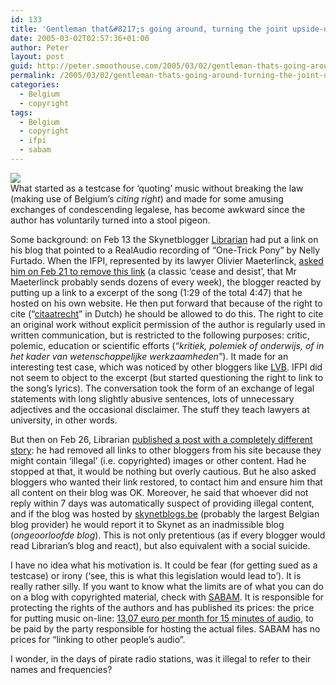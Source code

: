 ```yaml
---
id: 133
title: 'Gentleman that&#8217;s going around, turning the joint upside-down'
date: 2005-03-02T02:57:36+01:00
author: Peter
layout: post
guid: http://peter.smoothouse.com/2005/03/02/gentleman-thats-going-around-turning-the-joint-upside-down/
permalink: /2005/03/02/gentleman-thats-going-around-turning-the-joint-upside-down/
categories:
  - Belgium
  - copyright
tags:
  - Belgium
  - copyright
  - ifpi
  - sabam
---
```

![](http://www.pixagogo.com/S5vpfnjbBPdPkxAx!macgCu8AcBm7lSQxjgf-cI3IOiwNKBqCGF1QzH7ajrPfrpGUsenrKmRVLApCEhleUkvHxAeGUy8-l2UwYCzR0t4HWRhxxtu5LY1vBaF9bdjlFCjWbFB7!EOqcxb1O7mPm1J7RhQ__/stool_pigeon.jpg)  
What started as a testcase for &#8216;quoting&#8217; music without breaking the law (making use of Belgium&#8217;s _citing right_) and made for some amusing exchanges of condescending legalese, has become awkward since the author has voluntarily turned into a stool pigeon.

Some background: on Feb 13 the Skynetblogger [Librarian](http://librarian.skynetblogs.be/) had put a link on his blog that pointed to a RealAudio recording of &#8220;One-Trick Pony&#8221; by Nelly Furtado. When the IFPI, represented by its lawyer Olivier Maeterlinck, [asked him on Feb 21 to remove this link](http://librarian.skynetblogs.be/?date=20050222&number=1&unit=months#947873) (a classic &#8216;cease and desist&#8217;, that Mr Maeterlinck probably sends dozens of every week), the blogger reacted by putting up a link to a excerpt of the song (1:29 of the total 4:47) that he hosted on his own website. He then put forward that because of the right to cite (&#8220;[citaatrecht](http://www.law.kuleuven.ac.be/cir/auteuracademisch/uitzondering_citaat.html)&#8221; in Dutch) he should be allowed to do this. The right to cite an original work without explicit permission of the author is regularly used in written communication, but is restricted to the following purposes: critic, polemic, education or scientific efforts (_&#8220;kritiek, polemiek of onderwijs, of in het kader van wetenschappelijke werkzaamheden&#8221;_). It made for an interesting test case, which was noticed by other bloggers like [LVB](http://lvb.net/item/880). IFPI did not seem to object to the excerpt (but started questioning the right to link to the song&#8217;s lyrics). The conversation took the form of an exchange of legal statements with long slightly abusive sentences, lots of unnecessary adjectives and the occasional disclaimer. The stuff they teach lawyers at university, in other words.

But then on Feb 26, Librarian [published a post with a completely different story](http://librarian.skynetblogs.be/?date=20050226&number=1&unit=months#958628): he had removed all links to other bloggers from his site because they might contain &#8216;illegal&#8217; (i.e. copyrighted) images or other content. Had he stopped at that, it would be nothing but overly cautious. But he also asked bloggers who wanted their link restored, to contact him and ensure him that all content on their blog was OK. Moreover, he said that whoever did not reply within 7 days was automatically suspect of providing illegal content, and if the blog was hosted by [skynetblogs.be](http://www.skynetblogs.be) (probably the largest Belgian blog provider) he would report it to Skynet as an inadmissible blog (_ongeoorloofde blog_). This is not only pretentious (as if every blogger would read Librarian&#8217;s blog and react), but also equivalent with a social suicide.

I have no idea what his motivation is. It could be fear (for getting sued as a testcase) or irony (&#8216;see, this is what this legislation would lead to&#8217;). It is really rather silly. If you want to know what the limits are of what you can do on a blog with copyrighted material, check with [SABAM](http://www.sabam.be). It is responsible for protecting the rights of the authors and has published its prices: the price for putting music on-line: [13,07 euro per month for 15 minutes of audio](http://lvb.net/item/801), to be paid by the party responsible for hosting the actual files. SABAM has no prices for &#8220;linking to other people&#8217;s audio&#8221;.

I wonder, in the days of pirate radio stations, was it illegal to refer to their names and frequencies?